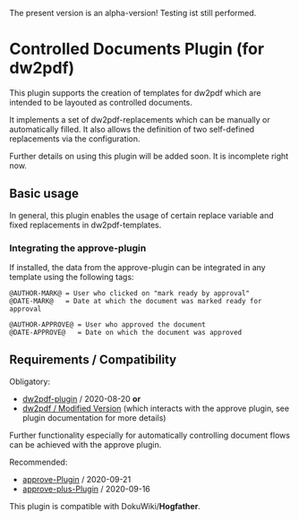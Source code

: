 The present version is an alpha-version! Testing ist still performed.

# Controlled Documents Plugin (for dw2pdf)

This plugin supports the creation of templates for dw2pdf which are intended to be layouted as controlled documents.

It implements a set of dw2pdf-replacements which can be manually or automatically filled. It also allows the definition of two self-defined replacements via the configuration.

Further details on using this plugin will be added soon. It is incomplete right now.

## Basic usage

In general, this plugin enables the usage of certain replace variable and fixed replacements in dw2pdf-templates.

### Integrating the approve-plugin

If installed, the data from the approve-plugin can be integrated in any template using the following tags:
```
@AUTHOR-MARK@ = User who clicked on "mark ready by approval"
@DATE-MARK@   = Date at which the document was marked ready for approval

@AUTHOR-APPROVE@ = User who approved the document
@DATE-APPROVE@   = Date on which the document was approved
```


## Requirements / Compatibility

Obligatory:
* [dw2pdf-plugin](https://www.dokuwiki.org/plugin:dw2pdf) / 2020-08-20 **or**
* [dw2pdf / Modified Version](https://github.com/practical-solutions/dokuwiki-plugin-dw2pdf) (which interacts with the approve plugin, see plugin documentation for more details)

Further functionality especially for automatically controlling document flows can be achieved with the approve plugin.

Recommended:
* [approve-Plugin](https://www.dokuwiki.org/plugin:approve) / 2020-09-21
* [approve-plus-Plugin](https://github.com/practical-solutions/dokuwiki-plugin-approveplus) / 2020-09-16

This plugin is compatible with DokuWiki/**Hogfather**.





